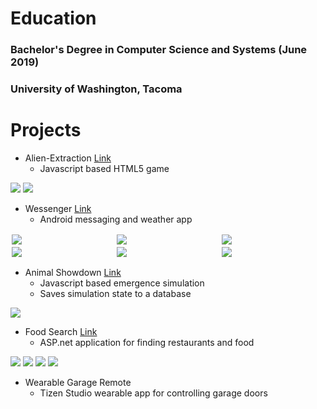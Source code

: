 # Education
### Bachelor's Degree in Computer Science and Systems (June 2019)
### University of Washington, Tacoma

# Projects

* Alien-Extraction [Link](http://ethanwc.net/Alien-Extraction)
  * Javascript based HTML5 game
<img src="/img/motherload1.png">
<img src="/img/motherload2.png">

* Wessenger [Link](http://github.com/ethanwc/Wessenger)
  * Android messaging and weather app

    
<div class="row">
  <div class="column">
    <img src="/img/app1.jpg">
  </div>
  <div class="column">
    <img src="/img/app2.jpg">
  </div>
   <div class="column">
    <img src="/img/app3.jpg">
  </div>
</div>
<div class="row">
  <div class="column">
    <img src="/img/app4.jpg">
  </div>
  <div class="column">
    <img src="/img/app5.jpg">
  </div>
   <div class="column">
    <img src="/img/app6.jpg">
  </div>
</div>

* Animal Showdown [Link](http://ethanwc.net/Animal-Showdown)
  * Javascript based emergence simulation
  * Saves simulation state to a database
<img src="/img/animalshowdown.png">

* Food Search [Link](http://github.com/ethanwc/FoodSearch)
  * ASP.net application for finding restaurants and food
<img src="/img/foodsearch1.png">
<img src="/img/foodsearch2.png">
<img src="/img/foodsearch3.png">
<img src="/img/foodsearch4.png">

* Wearable Garage Remote
  * Tizen Studio wearable app for controlling garage doors
  
<style>
.row {
  display: flex;
}

.column {
  flex: 50%;
  padding: 2px;
}
</style>
